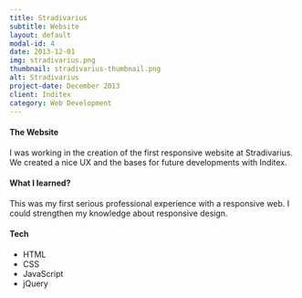 ```yaml
---
title: Stradivarius
subtitle: Website
layout: default
modal-id: 4
date: 2013-12-01
img: stradivarius.png
thumbnail: stradivarius-thumbnail.png
alt: Stradivarius
project-date: December 2013
client: Inditex
category: Web Development
---
```


#### The Website
I was working in the creation of the first responsive website at Stradivarius. We created a nice UX and the bases for future developments with Inditex.

#### What I learned?
This was my first serious professional experience with a responsive web. I could strengthen my knowledge about responsive design.


#### Tech
- HTML
- CSS
- JavaScript
- jQuery